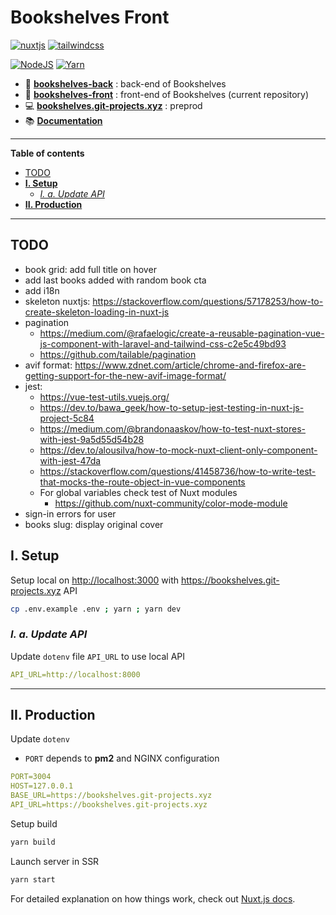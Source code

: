 # Bookshelves Front <!-- omit in toc -->

[![nuxtjs](https://img.shields.io/static/v1?label=NuxtJS&message=v2.14&color=00C58E&style=flat-square&logo=nuxt.js&logoColor=ffffff)](https://nuxtjs.org/)
[![tailwindcss](https://img.shields.io/static/v1?label=Tailwind%20CSS&message=v2.0&color=38B2AC&style=flat-square&logo=tailwind-css&logoColor=ffffff)](https://tailwindcss.com/)

[![NodeJS](https://img.shields.io/static/v1?label=NodeJS&message=v14.15&color=339933&style=flat-square&logo=node.js&logoColor=ffffff)](https://nodejs.org/en)
[![Yarn](https://img.shields.io/static/v1?label=Yarn&message=v1.2&color=2C8EBB&style=flat-square&logo=yarn&logoColor=ffffff)](https://classic.yarnpkg.com/lang/en/)

- 📀 [**bookshelves-back**](https://gitlab.com/EwieFairy/bookshelves-back) : back-end of Bookshelves
- 🎨 [**bookshelves-front**](https://gitlab.com/EwieFairy/bookshelves-front) : front-end of Bookshelves (current repository)
- 💻 [**bookshelves.git-projects.xyz**](https://bookshelves.git-projects.xyz) : preprod
- 📚 [**Documentation**](https://bookshelves.git-projects.xyz/api/documentation)

---

**Table of contents**

- [TODO](#todo)
- [**I. Setup**](#i-setup)
  - [*I. a. Update API*](#i-a-update-api)
- [**II. Production**](#ii-production)

---

## TODO

- book grid: add full title on hover
- add last books added with random book cta
- add i18n
- skeleton nuxtjs: <https://stackoverflow.com/questions/57178253/how-to-create-skeleton-loading-in-nuxt-js>
- pagination
  - <https://medium.com/@rafaelogic/create-a-reusable-pagination-vue-js-component-with-laravel-and-tailwind-css-c2e5c49bd93>
  - <https://github.com/tailable/pagination>
- avif format: <https://www.zdnet.com/article/chrome-and-firefox-are-getting-support-for-the-new-avif-image-format/>
- jest:
  - <https://vue-test-utils.vuejs.org/>
  - <https://dev.to/bawa_geek/how-to-setup-jest-testing-in-nuxt-js-project-5c84>
  - <https://medium.com/@brandonaaskov/how-to-test-nuxt-stores-with-jest-9a5d55d54b28>
  - <https://dev.to/alousilva/how-to-mock-nuxt-client-only-component-with-jest-47da>
  - <https://stackoverflow.com/questions/41458736/how-to-write-test-that-mocks-the-route-object-in-vue-components>
  - For global variables check test of Nuxt modules
    - <https://github.com/nuxt-community/color-mode-module>
- sign-in errors for user
- books slug: display original cover

## **I. Setup**

Setup local on <http://localhost:3000> with <https://bookshelves.git-projects.xyz> API

```bash
cp .env.example .env ; yarn ; yarn dev
```

### *I. a. Update API*

Update `dotenv` file `API_URL` to use local API

```yml
API_URL=http://localhost:8000
```

---

## **II. Production**

Update `dotenv`

- `PORT` depends to **pm2** and NGINX configuration

```yml
PORT=3004
HOST=127.0.0.1
BASE_URL=https://bookshelves.git-projects.xyz
API_URL=https://bookshelves.git-projects.xyz
```

Setup build

```bash
yarn build
```

Launch server in SSR

```bash
yarn start
```

For detailed explanation on how things work, check out [Nuxt.js docs](https://nuxtjs.org).
